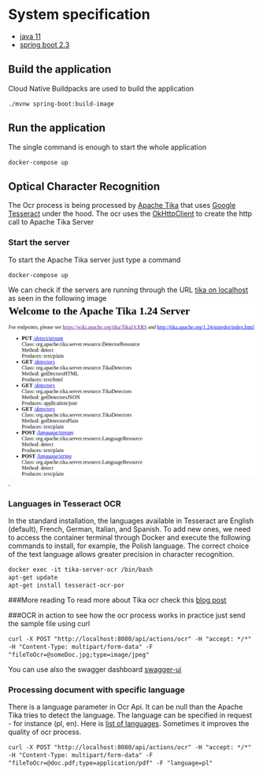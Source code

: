 # System specification
* [java 11](https://jdk.java.net/11/)
* [spring boot 2.3](https://spring.io/blog/2020/08/13/spring-boot-2-3-3-available-now)
## Build the application
Cloud Native Buildpacks are used to build the application
``` 
./mvnw spring-boot:build-image
```
## Run the application
The single command is enough to start the whole application
```
docker-compose up
```
## Optical Character Recognition
The Ocr process is being processed by [Apache Tika](https://tika.apache.org/1.24/index.html) that uses [Google Tesseract](https://opensource.google/projects/tesseract) 
under the hood. The ocr uses the [OkHttpClient](https://square.github.io/okhttp) to create the http call to Apache Tika Server 

### Start the server
To start the Apache Tika server just type a command 
``` 
docker-compose up
```
We can check if the servers are running through the URL [tika on localhost](http://localhost:9998/) as seen in the following image ![alt text](tika_main.png).
### Languages in Tesseract OCR
In the standard installation, the languages available in Tesseract are English (default), French, German, Italian, and Spanish. To add new ones, we need to access the container terminal through Docker and execute the following commands to install, for example, the Polish language. The correct choice of the text language allows greater precision in character recognition.
```
docker exec -it tika-server-ocr /bin/bash
apt-get update
apt-get install tesseract-ocr-por
```
###More reading
To read more about Tika ocr check this [blog post](https://medium.com/@masreis/text-extraction-and-ocr-with-apache-tika-302464895e5f)

###OCR in action
to see how the ocr process works in practice just send the sample file using curl
```
curl -X POST "http://localhost:8080/api/actions/ocr" -H "accept: */*" -H "Content-Type: multipart/form-data" -F "fileToOcr=@someDoc.jpg;type=image/jpeg"
```
You can use also the swagger dashboard [swagger-ui](http://localhost:8080/swagger-ui/)
### Processing document with specific language
There is a language parameter in Ocr Api. It can be null than the Apache Tika tries to detect the language.
The language can be specified in request - for instance (pl, en). Here is [list of languages](https://github.com/TakahikoKawasaki/nv-i18n/blob/master/src/main/java/com/neovisionaries/i18n/LanguageCode.java).
Sometimes it improves the quality of ocr process.
``` 
curl -X POST "http://localhost:8080/api/actions/ocr" -H "accept: */*" -H "Content-Type: multipart/form-data" -F "fileToOcr=@doc.pdf;type=application/pdf" -F "language=pl" 
```